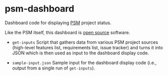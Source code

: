# psm-dashboard

Dashboard code for displaying [PSM](http://projectpsm.org/) project status.

Like the PSM itself, this dashboard is [open source](LICENSE) software.

* `get-inputs`
  Script that gathers data from various PSM project sources
  (high-level features list, requirements list, issue tracker) and
  turns it into JSON which is then used as input to the dashboard
  display code.

* `sample-input.json`
  Sample input for the dashboard display code (i.e., output from a
  single run of `get-inputs`).

